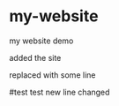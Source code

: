 # my-website
my website demo

added the site 

replaced with some line

#test
test new line changed
